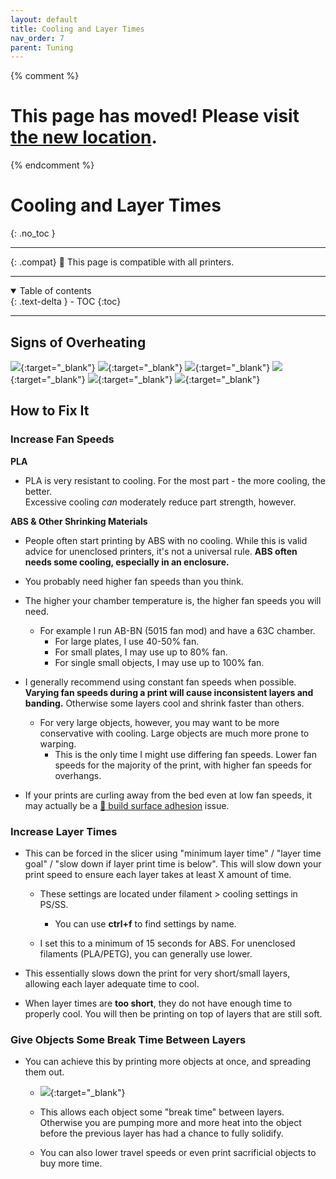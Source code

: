 ```yaml
---
layout: default
title: Cooling and Layer Times
nav_order: 7
parent: Tuning
---
```

{% comment %} 
# This page has moved! Please visit [the new location](https://ellis3dp.com/Print-Tuning-Guide/articles/cooling_and_layer_times.html).
{% endcomment %}
# Cooling and Layer Times
{: .no_toc }

---

{: .compat}
:dizzy: This page is compatible with all printers.

---
<details open markdown="block">
  <summary>
    Table of contents
  </summary>
  {: .text-delta }
- TOC
{:toc}
</details>

---
## Signs of Overheating
[![](./images/cooling_and_layer_times/Overheating-1.png)](./images/cooling_and_layer_times/Overheating-1.png){:target="_blank"} [![](./images/cooling_and_layer_times/Overheating-4.png)](./images/cooling_and_layer_times/Overheating-4.png){:target="_blank"} 
[![](./images/cooling_and_layer_times/Overheating-2.png)](./images/cooling_and_layer_times/Overheating-2.png){:target="_blank"} 
[![](./images/cooling_and_layer_times/Overheating-3.png)](./images/cooling_and_layer_times/Overheating-3.png){:target="_blank"} 
[![](./images/cooling_and_layer_times/Overheating-5.png)](./images/cooling_and_layer_times/Overheating-5.png){:target="_blank"} 
[![](./images/cooling_and_layer_times/Overheating-6.jpg)](./images/cooling_and_layer_times/Overheating-6.jpg){:target="_blank"} 

## How to Fix It

### Increase Fan Speeds

**PLA**
- PLA is very resistant to cooling. For the most part -  the more cooling, the better.\
Excessive cooling *can* moderately reduce part strength, however.

**ABS & Other Shrinking Materials**
- People often start printing by ABS with no cooling. While this is valid advice for unenclosed printers, it's not a universal rule. **ABS often needs some cooling, especially in an enclosure.**
- You probably need higher fan speeds than you think. 
- The higher your chamber temperature is, the higher fan speeds you will need.
    - For example I run AB-BN (5015 fan mod) and have a 63C chamber.
        - For large plates, I use 40-50% fan.
        - For small plates, I may use up to 80% fan.
        - For single small objects, I may use up to 100% fan.

- I generally recommend using constant fan speeds when possible. **Varying fan speeds during a print will cause inconsistent layers and banding.** Otherwise some layers cool and shrink faster than others.
    - For very large objects, however, you may want to be more conservative with cooling. Large objects are much more prone to warping.
        - This is the only time I might use differing fan speeds. Lower fan speeds for the majority of the print, with higher fan speeds for overhangs.

- If your prints are curling away from the bed even at low fan speeds, it may actually be a [:page_facing_up: build surface adhesion](./troubleshooting/build_surface_adhesion.md) issue.



### Increase Layer Times
- This can be forced in the slicer using "minimum layer time" / "layer time goal" / "slow down if layer print time is below". This will slow down your print speed to ensure each layer takes at least X amount of time.

    - These settings are located under filament > cooling settings in PS/SS. 

        - You can use **ctrl+f** to find settings by name.

    - I set this to a minimum of 15 seconds for ABS. For unenclosed filaments (PLA/PETG), you can generally use lower.

- This essentially slows down the print for very short/small layers, allowing each layer adequate time to cool.

- When layer times are **too short**, they do not have enough time to properly cool. You will then be printing on top of layers that are still soft.

### Give Objects Some Break Time Between Layers
- You can achieve this by printing more objects at once, and spreading them out.
    - [![](./images/cooling_and_layer_times/Cooling-Spread.png)](./images/cooling_and_layer_times/Cooling-Spread.png){:target="_blank"} 

    - This allows each object some "break time" between layers. Otherwise you are pumping more and more heat into the object before the previous layer has had a chance to fully solidify.


    - You can also lower travel speeds or even print sacrificial objects to buy more time.

